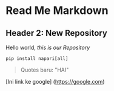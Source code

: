# Read Me Markdown
## Header 2: New Repository

Hello world, _this is our Repository_

```
pip install napari[all]
```

> Quotes baru: "HAI"

[Ini link ke google]
(https://google.com)